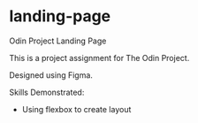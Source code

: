 # landing-page
Odin Project Landing Page

This is a project assignment for The Odin Project.

Designed using Figma. 

Skills Demonstrated:

- Using flexbox to create layout
